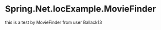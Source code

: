 Spring.Net.IocExample.MovieFinder
=================================
this is a test by MovieFinder from user Ballack13
